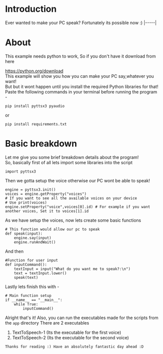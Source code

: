 # Introduction
Ever wanted to make your PC speak?
Fortunately its possible now :)
|-----|
# About

This example needs python to work, So if you don't have it download from here
<br>

<a href="https://python.org/download">
https://python.org/download
</a>

<br>
This example will show you how you can make your PC say,whatever you want!
<br>
But but it wont happen until you install the required Python libraries for that!
Paste the following commands in your terminal before running the program -

```
pip install pyttsx3 pyaudio

```

or 

```
pip install requirements.txt
```

# Basic breakdown
Let me give you some brief breakdown details about the program!
<br>
So, basically first of all lets import some libraries into the script

```
import pyttsx3
```

Then we gotta setup the voice otherwise our PC wont be able to speak!

```
engine = pyttsx3.init()
voices = engine.getProperty("voices") 
# If you want to see all the available voices on your device
# Use print(voices)
engine.setProperty("voice",voices[0].id) # For example if you want another voices, Set it to voices[1].id 
```

As we have setup the voices, now lets create some basic functions
```
# This function would allow our pc to speak
def speak(input):
    engine.say(input)
    engine.runAndWait()
```
And then

```
#Function for user input
def inputCommand():
    textInput = input("What do you want me to speak?:\n")
    text = textInput.lower()
    speak(text)
```

Lastly lets finish this with -

```
# Main function setup
if __name__ == "__main__":
    while True:
        inputCommand()
```


Alright that's it!
Also, you can run the executables made for the scripts from the `app` directory
There are 2 executables
1. TextToSpeech-1 (Its the executable for the first voice)
2. TextToSpeech-2 (Its the executable for the second voice)

`
Thanks for reading :)
Have an absolutely fantastic day ahead :D
`





